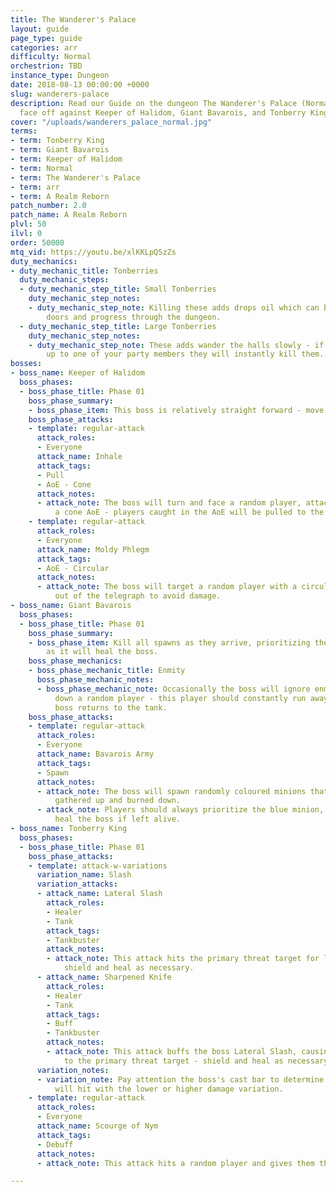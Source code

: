 ```yaml
---
title: The Wanderer's Palace
layout: guide
page_type: guide
categories: arr
difficulty: Normal
orchestrion: TBD
instance_type: Dungeon
date: 2018-08-13 00:00:00 +0000
slug: wanderers-palace
description: Read our Guide on the dungeon The Wanderer's Palace (Normal) where you'll
  face off against Keeper of Halidom, Giant Bavarois, and Tonberry King.
cover: "/uploads/wanderers_palace_normal.jpg"
terms:
- term: Tonberry King
- term: Giant Bavarois
- term: Keeper of Halidom
- term: Normal
- term: The Wanderer's Palace
- term: arr
- term: A Realm Reborn
patch_number: 2.0
patch_name: A Realm Reborn
plvl: 50
ilvl: 0
order: 50000
mtq_vid: https://youtu.be/xlKKLpQSzZs
duty_mechanics:
- duty_mechanic_title: Tonberries
  duty_mechanic_steps:
  - duty_mechanic_step_title: Small Tonberries
    duty_mechanic_step_notes:
    - duty_mechanic_step_note: Killing these adds drops oil which can be used to open
        doors and progress through the dungeon.
  - duty_mechanic_step_title: Large Tonberries
    duty_mechanic_step_notes:
    - duty_mechanic_step_note: These adds wander the halls slowly - if they catch
        up to one of your party members they will instantly kill them.
bosses:
- boss_name: Keeper of Halidom
  boss_phases:
  - boss_phase_title: Phase 01
    boss_phase_summary:
    - boss_phase_item: This boss is relatively straight forward - move out of AoEs.
    boss_phase_attacks:
    - template: regular-attack
      attack_roles:
      - Everyone
      attack_name: Inhale
      attack_tags:
      - Pull
      - AoE - Cone
      attack_notes:
      - attack_note: The boss will turn and face a random player, attacking them with
          a cone AoE - players caught in the AoE will be pulled to the boss.
    - template: regular-attack
      attack_roles:
      - Everyone
      attack_name: Moldy Phlegm
      attack_tags:
      - AoE - Circular
      attack_notes:
      - attack_note: The boss will target a random player with a circular AoE - move
          out of the telegraph to avoid damage.
- boss_name: Giant Bavarois
  boss_phases:
  - boss_phase_title: Phase 01
    boss_phase_summary:
    - boss_phase_item: Kill all spawns as they arrive, prioritizing the blue one,
        as it will heal the boss.
    boss_phase_mechanics:
    - boss_phase_mechanic_title: Enmity
      boss_phase_mechanic_notes:
      - boss_phase_mechanic_note: Occasionally the boss will ignore enmity and chase
          down a random player - this player should constantly run away until the
          boss returns to the tank.
    boss_phase_attacks:
    - template: regular-attack
      attack_roles:
      - Everyone
      attack_name: Bavarois Army
      attack_tags:
      - Spawn
      attack_notes:
      - attack_note: The boss will spawn randomly coloured minions that should be
          gathered up and burned down.
      - attack_note: Players should always prioritize the blue minion, as it will
          heal the boss if left alive.
- boss_name: Tonberry King
  boss_phases:
  - boss_phase_title: Phase 01
    boss_phase_attacks:
    - template: attack-w-variations
      variation_name: Slash
      variation_attacks:
      - attack_name: Lateral Slash
        attack_roles:
        - Healer
        - Tank
        attack_tags:
        - Tankbuster
        attack_notes:
        - attack_note: This attack hits the primary threat target for low damage -
            shield and heal as necessary.
      - attack_name: Sharpened Knife
        attack_roles:
        - Healer
        - Tank
        attack_tags:
        - Buff
        - Tankbuster
        attack_notes:
        - attack_note: This attack buffs the boss Lateral Slash, causing higher damage
            to the primary threat target - shield and heal as necessary.
      variation_notes:
      - variation_note: Pay attention the boss's cast bar to determine whether it
          will hit with the lower or higher damage variation.
    - template: regular-attack
      attack_roles:
      - Everyone
      attack_name: Scourge of Nym
      attack_tags:
      - Debuff
      attack_notes:
      - attack_note: This attack hits a random player and gives them the Heavy debuff.

---
```

